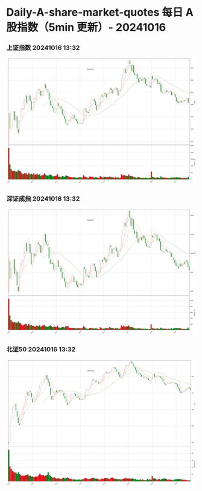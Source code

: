 
# Daily-A-share-market-quotes 每日 A 股指数（5min 更新）- 20241016

### 上证指数 20241016 13:32
![](./fig/2024/10/20241016-sh000001.png)

### 深证成指 20241016 13:32
![](./fig/2024/10/20241016-sz399001.png)

### 北证50 20241016 13:32
![](./fig/2024/10/20241016-bj899050.png)

